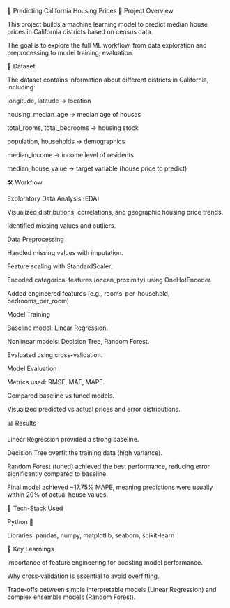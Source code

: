 🏡 Predicting California Housing Prices
📌 Project Overview

This project builds a machine learning model to predict median house prices in California districts based on census data. 

The goal is to explore the full ML workflow, from data exploration and preprocessing to model training, evaluation.

📂 Dataset

The dataset contains information about different districts in California, including:

longitude, latitude → location

housing_median_age → median age of houses

total_rooms, total_bedrooms → housing stock

population, households → demographics

median_income → income level of residents

median_house_value → target variable (house price to predict)

🛠️ Workflow

Exploratory Data Analysis (EDA)

Visualized distributions, correlations, and geographic housing price trends.

Identified missing values and outliers.

Data Preprocessing

Handled missing values with imputation.

Feature scaling with StandardScaler.

Encoded categorical features (ocean_proximity) using OneHotEncoder.

Added engineered features (e.g., rooms_per_household, bedrooms_per_room).

Model Training

Baseline model: Linear Regression.

Nonlinear models: Decision Tree, Random Forest.

Evaluated using cross-validation.

Model Evaluation

Metrics used: RMSE, MAE, MAPE.

Compared baseline vs tuned models.

Visualized predicted vs actual prices and error distributions.
 

📊 Results

Linear Regression provided a strong baseline.

Decision Tree overfit the training data (high variance).

Random Forest (tuned) achieved the best performance, reducing error significantly compared to baseline.

Final model achieved ~17.75% MAPE, meaning predictions were usually within 20% of actual house values.

🚀 Tech-Stack Used

Python 🐍

Libraries: pandas, numpy, matplotlib, seaborn, scikit-learn

📌 Key Learnings

Importance of feature engineering for boosting model performance.

Why cross-validation is essential to avoid overfitting.

Trade-offs between simple interpretable models (Linear Regression) and complex ensemble models (Random Forest).

